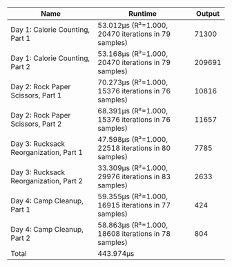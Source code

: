 | Name                                   | Runtime                                                | Output |
|----------------------------------------|--------------------------------------------------------|--------|
| Day 1: Calorie Counting, Part 1        |    53.012µs (R²=1.000, 20470 iterations in 79 samples) | 71300  |
| Day 1: Calorie Counting, Part 2        |    53.168µs (R²=1.000, 20470 iterations in 79 samples) | 209691 |
| Day 2: Rock Paper Scissors, Part 1     |    70.273µs (R²=1.000, 15376 iterations in 76 samples) | 10816  |
| Day 2: Rock Paper Scissors, Part 2     |    68.391µs (R²=1.000, 15376 iterations in 76 samples) | 11657  |
| Day 3: Rucksack Reorganization, Part 1 |    47.598µs (R²=1.000, 22518 iterations in 80 samples) | 7785   |
| Day 3: Rucksack Reorganization, Part 2 |    33.309µs (R²=1.000, 29976 iterations in 83 samples) | 2633   |
| Day 4: Camp Cleanup, Part 1            |    59.355µs (R²=1.000, 16915 iterations in 77 samples) | 424    |
| Day 4: Camp Cleanup, Part 2            |    58.863µs (R²=1.000, 18608 iterations in 78 samples) | 804    |
| Total                                  | 443.974µs                                              |        |
